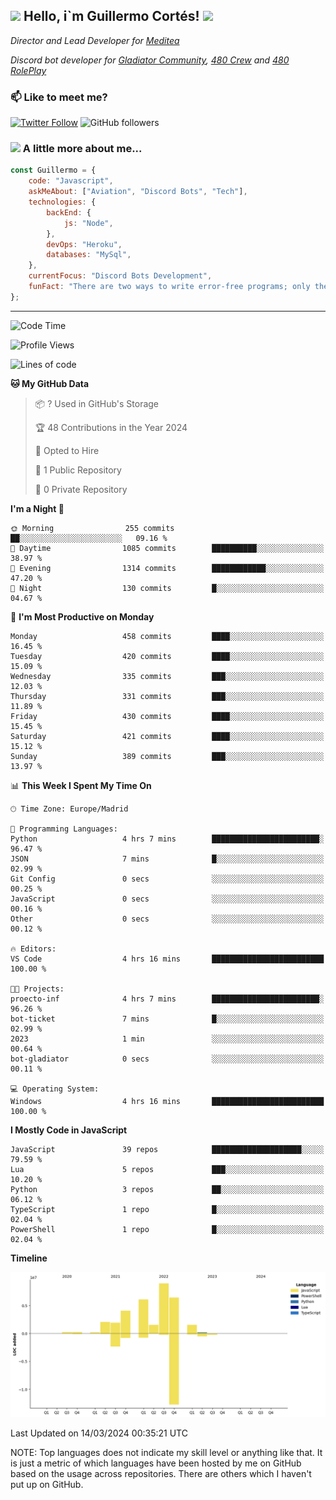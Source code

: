 <h2><img src="https://emojis.slackmojis.com/emojis/images/1531849430/4246/blob-sunglasses.gif?1531849430" width="30"/> Hello, i`m Guillermo Cortés! <img src="https://media.giphy.com/media/PiuVH04cd9JcmqqWKK/giphy.gif" width="50"></h2>
<p><em>Director and Lead Developer for <a href="https://mediteavirtual.es/">Meditea</a>
</em></p>
<p><em>Discord bot developer for <a href="https://discord.comunidadgladiator.com">Gladiator Community</a>, <a href="https://discord.gg/UpvpkUbGdA">480 Crew</a> and <a href="https://discord.gg/dmMRQgH3tu">480 RolePlay</a>
</em></p>

### 📫 Like to meet me?

[![Twitter Follow](https://img.shields.io/twitter/follow/concara3443?label=Follow)](https://twitter.com/intent/follow?screen_name=concara3443)
![GitHub followers](https://img.shields.io/github/followers/concara3443?label=Follow&style=social)

### <img src="https://media.giphy.com/media/WFZvB7VIXBgiz3oDXE/giphy.gif" width="50"> A little more about me...  

```javascript
const Guillermo = {
    code: "Javascript",
    askMeAbout: ["Aviation", "Discord Bots", "Tech"],
    technologies: {
        backEnd: {
            js: "Node",
        },
        devOps: "Heroku",
        databases: "MySql",
    },
    currentFocus: "Discord Bots Development",
    funFact: "There are two ways to write error-free programs; only the third one works"
};
```

---

<!--START_SECTION:waka-->
![Code Time](http://img.shields.io/badge/Code%20Time-385%20hrs%2047%20mins-blue)

![Profile Views](http://img.shields.io/badge/Profile%20Views-0-blue)

![Lines of code](https://img.shields.io/badge/From%20Hello%20World%20I%27ve%20Written-33.9%20million%20lines%20of%20code-blue)

**🐱 My GitHub Data** 

> 📦 ? Used in GitHub's Storage 
 > 
> 🏆 48 Contributions in the Year 2024
 > 
> 💼 Opted to Hire
 > 
> 📜 1 Public Repository 
 > 
> 🔑 0 Private Repository 
 > 
**I'm a Night 🦉** 

```text
🌞 Morning                255 commits         ██░░░░░░░░░░░░░░░░░░░░░░░   09.16 % 
🌆 Daytime                1085 commits        ██████████░░░░░░░░░░░░░░░   38.97 % 
🌃 Evening                1314 commits        ████████████░░░░░░░░░░░░░   47.20 % 
🌙 Night                  130 commits         █░░░░░░░░░░░░░░░░░░░░░░░░   04.67 % 
```
📅 **I'm Most Productive on Monday** 

```text
Monday                   458 commits         ████░░░░░░░░░░░░░░░░░░░░░   16.45 % 
Tuesday                  420 commits         ████░░░░░░░░░░░░░░░░░░░░░   15.09 % 
Wednesday                335 commits         ███░░░░░░░░░░░░░░░░░░░░░░   12.03 % 
Thursday                 331 commits         ███░░░░░░░░░░░░░░░░░░░░░░   11.89 % 
Friday                   430 commits         ████░░░░░░░░░░░░░░░░░░░░░   15.45 % 
Saturday                 421 commits         ████░░░░░░░░░░░░░░░░░░░░░   15.12 % 
Sunday                   389 commits         ███░░░░░░░░░░░░░░░░░░░░░░   13.97 % 
```


📊 **This Week I Spent My Time On** 

```text
🕑︎ Time Zone: Europe/Madrid

💬 Programming Languages: 
Python                   4 hrs 7 mins        ████████████████████████░   96.47 % 
JSON                     7 mins              █░░░░░░░░░░░░░░░░░░░░░░░░   02.99 % 
Git Config               0 secs              ░░░░░░░░░░░░░░░░░░░░░░░░░   00.25 % 
JavaScript               0 secs              ░░░░░░░░░░░░░░░░░░░░░░░░░   00.16 % 
Other                    0 secs              ░░░░░░░░░░░░░░░░░░░░░░░░░   00.12 % 

🔥 Editors: 
VS Code                  4 hrs 16 mins       █████████████████████████   100.00 % 

🐱‍💻 Projects: 
proecto-inf              4 hrs 7 mins        ████████████████████████░   96.26 % 
bot-ticket               7 mins              █░░░░░░░░░░░░░░░░░░░░░░░░   02.99 % 
2023                     1 min               ░░░░░░░░░░░░░░░░░░░░░░░░░   00.64 % 
bot-gladiator            0 secs              ░░░░░░░░░░░░░░░░░░░░░░░░░   00.11 % 

💻 Operating System: 
Windows                  4 hrs 16 mins       █████████████████████████   100.00 % 
```

**I Mostly Code in JavaScript** 

```text
JavaScript               39 repos            ████████████████████░░░░░   79.59 % 
Lua                      5 repos             ███░░░░░░░░░░░░░░░░░░░░░░   10.20 % 
Python                   3 repos             ██░░░░░░░░░░░░░░░░░░░░░░░   06.12 % 
TypeScript               1 repo              █░░░░░░░░░░░░░░░░░░░░░░░░   02.04 % 
PowerShell               1 repo              █░░░░░░░░░░░░░░░░░░░░░░░░   02.04 % 
```



**Timeline**

![Lines of Code chart](https://raw.githubusercontent.com/Concara3443/Concara3443/main/assets/bar_graph.png)


 Last Updated on 14/03/2024 00:35:21 UTC
<!--END_SECTION:waka-->

NOTE: Top languages does not indicate my skill level or anything like that. It is just a metric of which languages have been hosted by me on GitHub based on the usage across repositories. There are others which I haven't put up on GitHub.
